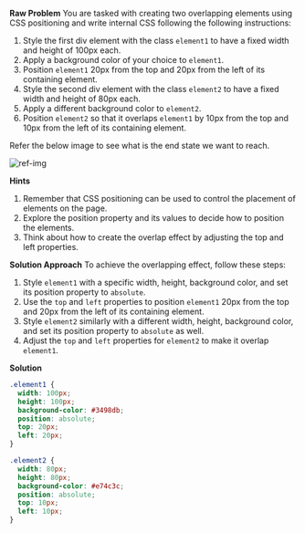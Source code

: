 **Raw Problem**
You are tasked with creating two overlapping elements using CSS positioning and write internal CSS following the following instructions:

1. Style the first div element with the class `element1` to have a fixed width and height of 100px each.
2. Apply a background color of your choice to `element1`.
3. Position `element1` 20px from the top and 20px from the left of its containing element.
4. Style the second div element with the class `element2` to have a fixed width and height of 80px each.
5. Apply a different background color to `element2`.
6. Position `element2` so that it overlaps `element1` by 10px from the top and 10px from the left of its containing element.

Refer the below image to see what is the end state we want to reach.

![ref-img](https://d2beiqkhq929f0.cloudfront.net/public_assets/assets/000/052/434/original/q3-img.png?1696454191)

**Hints**

1. Remember that CSS positioning can be used to control the placement of elements on the page.
2. Explore the position property and its values to decide how to position the elements.
3. Think about how to create the overlap effect by adjusting the top and left properties.

**Solution Approach**
To achieve the overlapping effect, follow these steps:

1. Style `element1` with a specific width, height, background color, and set its position property to `absolute`.
2. Use the `top` and `left` properties to position `element1` 20px from the top and 20px from the left of its containing element.
3. Style `element2` similarly with a different width, height, background color, and set its position property to `absolute` as well.
4. Adjust the `top` and `left` properties for `element2` to make it overlap `element1`.

**Solution**

```css
.element1 {
  width: 100px;
  height: 100px;
  background-color: #3498db;
  position: absolute;
  top: 20px;
  left: 20px;
}

.element2 {
  width: 80px;
  height: 80px;
  background-color: #e74c3c;
  position: absolute;
  top: 10px;
  left: 10px;
}
```
